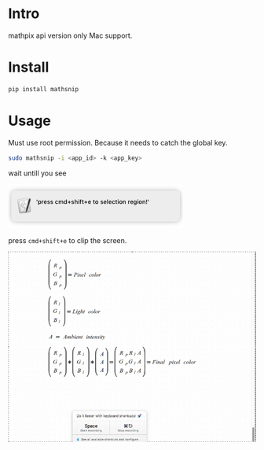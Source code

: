 # Intro
mathpix api version
only Mac support. 


# Install
``` bash
pip install mathsnip
```


# Usage
Must use root permission. Because it needs to catch the global key.
``` bash
sudo mathsnip -i <app_id> -k <app_key>
```
wait untill you see 

![Image](assets/2020-03-21-22-19-17.png)

press `cmd+shift+e` to clip the screen. 

![Image](assets/2020-03-21-22-23-58.gif)
